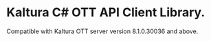 # Kaltura C# OTT API Client Library.
Compatible with Kaltura OTT server version 8.1.0.30036 and above.

